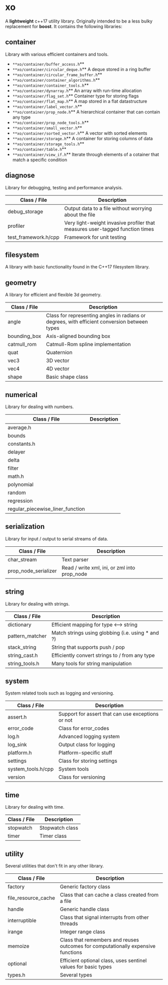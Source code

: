 # xo

A **lightweight** c++17 utility library. Originally intended to be a less bulky replacement for **boost**. It contains the following libraries:

## container
Library with various efficient containers and tools.

* `**xo/container/buffer_access.h`** 
* `**xo/container/circular_deque.h`** A deque stored in a ring buffer
* `**xo/container/circular_frame_buffer.h`**
* `**xo/container/container_algorithms.h`**
* `**xo/container/container_tools.h`**
* `**xo/container/dynarray.h`** An array with run-time allocation
* `**xo/container/flag_set.h`** Container type for storing flags
* `**xo/container/flat_map.h`** A map stored in a flat datastructure
* `**xo/container/label_vector.h`**
* `**xo/container/prop_node.h`** A hierarchical container that can contain any type
* `**xo/container/prop_node_tools.h`**
* `**xo/container/small_vector.h`**
* `**xo/container/sorted_vector.h`** A vector with sorted elements
* `**xo/container/storage.h`** A container for storing columns of data
* `**xo/container/storage_tools.h`**
* `**xo/container/table.h`**
* `**xo/container/view_if.h`** Iterate through elements of a cotainer that match a specific condition

## diagnose
Library for debugging, testing and performance analysis.

| Class / File | Description |
| ------------ | ----------- |
| debug_storage | Output data to a file without worrying about the file |
| profiler | Very light-weight invasive profiler that measures user-tagged function times |
| test_framework.h/cpp | Framework for unit testing |

## filesystem
A library with basic functionality found in the C++17 filesystem library.

## geometry
A library for efficient and flexible 3d geometry.

| Class / File | Description |
| ------------ | ----------- |
| angle | Class for representing angles in radians or degrees, with efficient conversion between types |
| bounding_box | Axis-aligned bounding box |
| catmull_rom | Catmull-Rom spline implementation |
| quat | Quaternion |
| vec3 | 3D vector |
| vec4 | 4D vector |
| shape | Basic shape class |

## numerical
Library for dealing with numbers.

| Class / File | Description |
| ------------ | ----------- |
| average.h |  |
| bounds |  |
| constants.h |  |
| delayer |  |
| delta |  |
| filter |  |
| math.h |  |
| polynomial |  |
| random |  |
| regression |  |
| regular_piecewise_liner_function |  |

## serialization
Library for input / output to serial streams of data.

| Class / File | Description |
| ------------ | ----------- |
| char_stream | Text parser |
| prop_node_serializer | Read / write xml, ini, or zml into prop_node |

## string
Library for dealing with strings.

| Class / File | Description |
| ------------ | ----------- |
| dictionary | Efficient mapping for type <--> string |
| pattern_matcher | Match strings using globbing (i.e. using * and ?) |
| stack_string | String that supports push / pop |
| string_cast.h | Efficiently convert strings to / from any type |
| string_tools.h | Many tools for string manipulation |

## system
System related tools such as logging and versioning.

| Class / File | Description |
| ------------ | ----------- |
| assert.h | Support for assert that can use exceptions or not |
| error_code | Class for error_codes |
| log.h | Advanced logging system |
| log_sink | Output class for logging |
| platform.h | Platform-specific stuff |
| settings | Class for storing settings |
| system_tools.h/cpp | System tools |
| version | Class for versioning |

## time
Library for dealing with time.

| Class / File | Description |
| ------------ | ----------- |
| stopwatch | Stopwatch class |
| timer | Timer class |

## utility
Several utilities that don't fit in any other library.

| Class / File | Description |
| ------------ | ----------- |
| factory | Generic factory class |
| file_resource_cache | Class that can cache a class created from a file |
| handle | Generic handle class |
| interruptible | Class that signal interrupts from other threads |
| irange | Integer range class |
| memoize | Class that remembers and reuses outcomes for computationally expensive functions |
| optional | Efficient optional class, uses sentinel values for basic types |
| types.h | Several types |
